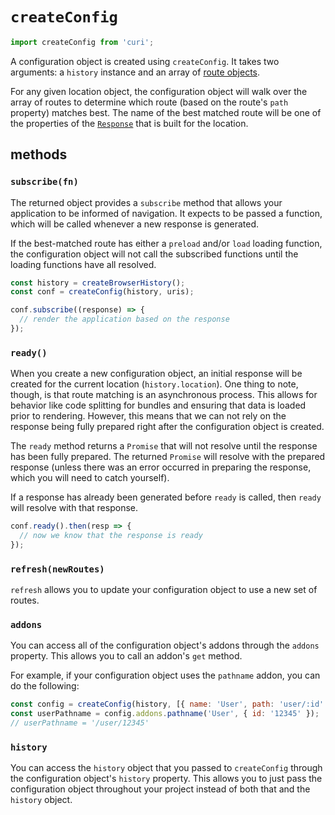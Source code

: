 # `createConfig`

```js
import createConfig from 'curi';
```

A configuration object is created using `createConfig`. It takes two arguments: a `history` instance and an array of [route objects]('./route.md).

For any given location object, the configuration object will walk over the array of routes to determine which route (based on the route's `path` property) matches best. The name of the best matched route will be one of the properties of the [`Response`](./response.md) that is built for the location.

## methods

### `subscribe(fn)`

The returned object provides a `subscribe` method that allows your application to be informed of navigation. It expects to be passed a function, which will be called whenever a new response is generated.

If the best-matched route has either a `preload` and/or `load` loading function, the configuration object will not call the subscribed functions until the loading functions have all resolved.

```js
const history = createBrowserHistory();
const conf = createConfig(history, uris);

conf.subscribe((response) => {
  // render the application based on the response
});
```

### `ready()`

When you create a new configuration object, an initial response will be created for the current location (`history.location`). One thing to note, though, is that route matching is an asynchronous process. This allows for behavior like code splitting for bundles and ensuring that data is loaded prior to rendering. However, this means that we can not rely on the response being fully prepared right after the configuration object is created.

The `ready` method returns a `Promise` that will not resolve until the response has been fully prepared. The returned `Promise` will resolve with the prepared response (unless there was an error occurred in preparing the response, which you will need to catch yourself).

If a response has already been generated before `ready` is called, then `ready` will resolve with that response.

```js
conf.ready().then(resp => {
  // now we know that the response is ready
});
```


### `refresh(newRoutes)`

`refresh` allows you to update your configuration object to use a new set of routes.

### `addons`

You can access all of the configuration object's addons through the `addons` property. This allows you to call an addon's `get` method.

For example, if your configuration object uses the `pathname` addon, you can do the following:

```js
const config = createConfig(history, [{ name: 'User', path: 'user/:id' }], [ pathname ]);
const userPathname = config.addons.pathname('User', { id: '12345' });
// userPathname = '/user/12345'
```

### `history`

You can access the `history` object that you passed to `createConfig` through the configuration object's `history` property. This allows you to just pass the configuration object throughout your project instead of both that and the `history` object.
